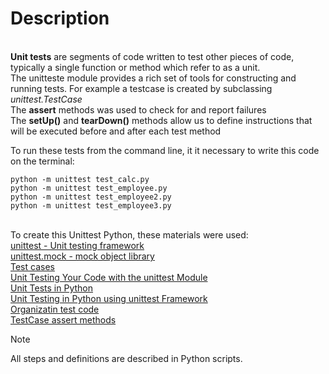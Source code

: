# Description

<br> **Unit tests** are segments of code written to test other pieces of code, typically a single function or method which refer to as a unit.
<br> The unitteste module provides a rich set of tools for constructing and running tests. For example a testcase is created by subclassing _unittest.TestCase_
<br> The **assert** methods was used to check for and report failures
<br> The **setUp()** and **tearDown()** methods allow us to define instructions that will be executed before and after each test method

To run these tests from the command line, it it necessary to write this code on the terminal:
```
python -m unittest test_calc.py 
python -m unittest test_employee.py 
python -m unittest test_employee2.py 
python -m unittest test_employee3.py 
```

<br> To create this Unittest Python, these materials were used:
<br> [unittest - Unit testing framework](https://docs.python.org/3/library/unittest.html#test-cases)
<br> [unittest.mock - mock object library](https://docs.python.org/3/library/unittest.mock.html)
<br> [Test cases](https://docs.python.org/3/library/unittest.html#test-cases)
<br> [Unit Testing Your Code with the unittest Module](https://www.youtube.com/watch?v=6tNS--WetLI&t=1455s)
<br> [Unit Tests in Python](https://www.dataquest.io/blog/unit-tests-python/)
<br> [Unit Testing in Python using unittest Framework](https://www.geeksforgeeks.org/unit-testing-python-unittest/)
<br> [Organizatin test code](https://docs.python.org/3/library/unittest.html#organizing-tests)
<br> [TestCase assert methods](https://docs.python.org/3/library/unittest.html#unittest.TestCase.assertEqual)

> [!NOTE]
> All steps and definitions are described in Python scripts.


